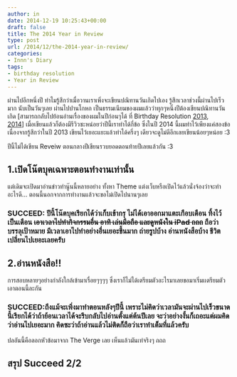 ```yaml
---
author: in
date: 2014-12-19 10:25:43+00:00
draft: false
title: The 2014 Year in Review
type: post
url: /2014/12/the-2014-year-in-review/
categories:
- Innn's Diary
tags:
- birthday resolution
- Year in Review
---
```


ผ่านไปอีกหนึ่งปี ทำไมรู้สึกว่าเมื่อวานเราเพิ่งจะเขียนปณิทานวันเกิดไปเอง รู้สึกเวลาช่วงนี้ผ่านไปเร็วมาก นับเป็นวันๆเลย ผ่านไปปานโกหก เป็นธรรมเนียมของผมแล้วว่าทุกๆหนึ่งปีต้องเขียนปณิทานวันเกิด [สามารถกลับไปย้อนอ่านเรื่องของผมในปีก่อนๆได้ ที่ Birthday Resolution [2013](https://www.innnblog.com/birthday-resolution-2013/), [2014](https://www.innnblog.com/birthday-resolution-2014/)] เมื่อเขียนแล้วก็ต้องมีรีวิวซะหน่อยว่าปีนี้เราทำได้กี่ข้อ ซึ่งในปี 2014 นี้ผมทำไว้เพียงแค่สองข้อเนื่องจากรู้สึกว่าในปี 2013 เขียนไว้เยอะแยะแล้วทำได้ครึ่งๆ เดียวจะดูไม่ดีอีกเลยเขียนน้อยๆหน่อย :3

<!-- more -->



ปีนี้ไม่ได้เขียน Reveiw ตอนกลางปีเขียนรวบยอดตอนท้ายปีเลยแล้วกัน :3


## 1.เปิด​โน๊ตบุค​เฉพาะ​ตอน​ทำงาน​เท่านั้น​


แต่​เดิม​จะ​เปิด​มา​อ่าน​ข่าว​ทำ​นู๊นนี้​หลายอย่าง​ ทั้ง​หา​ Theme แต่ง​เว็บ​ หรือ​เปิด​ไว้​แล้ว​นั่ง​จ้องว่า​จะ​ทำ​อะไร​ดี…​ ตอนนี้​นอก​จาก​การ​ทำงาน​แล้ว​ จะ​ขอ​ไม่​เปิด​ไป​นาน​ๆ​เลย


### **SUCCEED: ปีนี้โน๊ตบุคเรียกได้ว่าเก็บเข้ากรุ ไม่ได้เอาออกมาแตะเกือบเดือน ทิ้งไว้เป็นเดือน <del>เอาเวลาไปทำกิจกรรมอื่น อาทิ เล่นมือถือ และดูหนังใน iPad ถถถ</del> ถือว่าบรรลุเป้าหมาย มีเวลาเอาไปทำอย่างอื่นเยอะขึ้นมาก ถ่ายรูปบ้าง อ่านหนังสือบ้าง ชีวิตเปลี่ยนไปเยอะเลยครับ**




## 2.อ่าน​หนังสือ!!


การ​สอบ​หลาย​ๆ​อย่าง​กำลัง​ใกล้​เข้า​มา​เรื่อย​ๆ​ๆๆๆ​ ซึ่ง​เรา​ก็​ไม่ได้​เตรียม​ตัว​อะไร​มา​เลย​ ขอ​มา​เริ่ม​เเตรียมตัว​เอา​ตอน​นี้​ละ​กัน​


### **SUCCEED:ถึงแม้จะเพิ่งมาทำตอนหลังๆปีนี้ เพราะไม่คิดว่าเวลามันจะผ่านไปเร็วขนาดนี้เรียกได้ว่าถ้าย้อนเวลาได้จะรีบกลับไปอ่านตั้งแต่ต้นปีเลย จะว่าอย่างงั้นก็เถอะแต่ผมคิดว่าอ่านไปเยอะมาก คิดซะว่าถ้าอ่านแล้วไม่ติดก็ถือว่าเราทำเต็มที่แล้วครับ**


ปลอันนี้คือลอกหัวข้อมาจาก The Verge เลย เห็นแล้วมันเท่จริงๆ ถถถ


## **สรุป Succeed 2/2**
